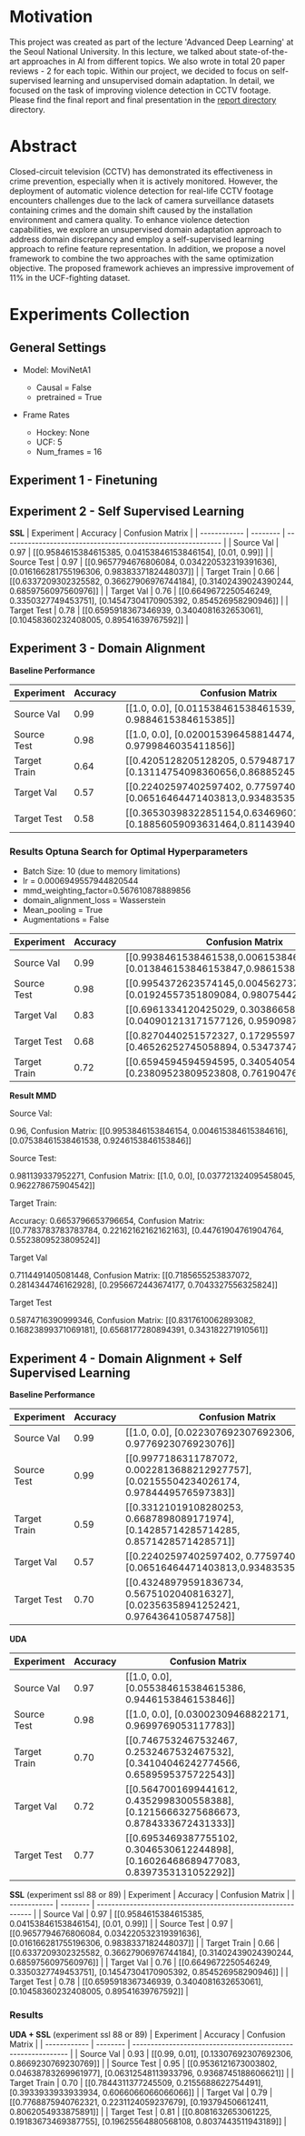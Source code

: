 # Motivation
This project was created as part of the lecture 'Advanced Deep Learning' at the Seoul National University. In this lecture, we talked about state-of-the-art approaches in AI from different topics. We also wrote in total 20 paper reviews - 2 for each topic. Within our project, we decided to focus on self-supervised learning and unsupervised domain adaptation. In detail, we focused on the task of improving violence detection in CCTV footage. Please find the final report and final presentation in the [report directory](report/) directory.

# Abstract
Closed-circuit television (CCTV) has demonstrated its effectiveness in crime prevention, especially when it is actively monitored. However, the deployment of automatic violence detection for real-life CCTV footage encounters challenges due to the lack of camera surveillance datasets containing crimes and the domain shift caused by the installation environment and camera quality. To enhance violence detection capabilities, we explore an unsupervised domain adaptation approach to address domain discrepancy and employ a self-supervised learning approach to refine feature representation. In addition, we propose a novel framework to combine the two approaches with the same optimization objective. The proposed framework achieves an impressive improvement of 11% in the UCF-fighting dataset.

# Experiments Collection

## General Settings

- Model: MoviNetA1

  - Causal = False
  - pretrained = True

- Frame Rates

  - Hockey: None
  - UCF: 5
  - Num_frames = 16

  

## Experiment 1 - Finetuning



## Experiment 2 - Self Supervised Learning

**SSL**
| Experiment   | Accuracy | Confusion Matrix                                             |
| ------------ | -------- | ------------------------------------------------------------ |
| Source Val   | 0.97     |  [[0.9584615384615385, 0.04153846153846154], [0.01, 0.99]]    |
| Source Test  | 0.97     | [[0.9657794676806084, 0.034220532319391636], [0.016166281755196306, 0.9838337182448037]]    |
| Target Train | 0.66     | [[0.6337209302325582, 0.36627906976744184], [0.31402439024390244, 0.6859756097560976]] |
| Target Val   | 0.76     | [[0.6649672250546249, 0.3350327749453751], [0.14547304170905392, 0.854526958290946]] |
| Target Test  | 0.78    | [[0.6595918367346939, 0.3404081632653061], [0.10458360232408005, 0.89541639767592]] |



## Experiment 3 - Domain Alignment

**Baseline Performance**

| Experiment   | Accuracy | Confusion Matrix                                             |
| ------------ | -------- | ------------------------------------------------------------ |
| Source Val   | 0.99     | [[1.0, 0.0], [0.011538461538461539, 0.9884615384615385]]     |
| Source Test  | 0.98     | [[1.0, 0.0], [0.020015396458814474, 0.9799846035411856]]     |
| Target Train | 0.64     | [[0.4205128205128205, 0.5794871794871795], [0.13114754098360656,0.8688524590163934]] |
| Target Val   | 0.57     | [[0.22402597402597402, 0.775974025974026], [0.06516464471403813,0.9348353552859618]] |
| Target Test  | 0.58     | [[0.36530398322851154,0.6346960167714885],[0.18856059093631464,0.8114394090636854]] |



### **Results Optuna Search for Optimal Hyperparameters**

- Batch Size: 10 (due to memory limitations)
- lr = 0.0006949557944820544
- mmd_weighting_factor=0.567610878889856
- domain_alignment_loss = Wasserstein
- Mean_pooling = True
- Augmentations = False

| Experiment   | Accuracy | Confusion Matrix                                             |
| ------------ | -------- | ------------------------------------------------------------ |
| Source Val   | 0.99     | [[0.9938461538461538,0.006153846153846154], [0.013846153846153847,0.9861538461538462]] |
| Source Test  | 0.98     | [[0.9954372623574145,0.0045627376425855515], [0.01924557351809084, 0.9807544264819091]] |
| Target Val   | 0.83     | [[0.6961334120425029, 0.30386658795749705], [0.040901213171577126, 0.9590987868284229]] |
| Target Test  | 0.68     | [[0.8270440251572327, 0.17295597484276728], [0.46526252745058894, 0.5347374725494111]] |
| Target Train | 0.72     | [[0.6594594594594595, 0.34054054054054056], [0.23809523809523808, 0.7619047619047619]] |

**Result MMD**

Source Val:

0.96, Confusion Matrix: [[0.9953846153846154, 0.004615384615384616], [0.07538461538461538, 0.9246153846153846]]

Source Test:

0.981139337952271, Confusion Matrix: [[1.0, 0.0], [0.037721324095458045, 0.962278675904542]]

Target Train:

Accuracy: 0.6653796653796654, Confusion Matrix: [[0.7783783783783784, 0.22162162162162163], [0.44761904761904764, 0.5523809523809524]]

Target Val

0.7114491405081448, Confusion Matrix: [[0.7185655253837072, 0.2814344746162928], [0.2956672443674177, 0.7043327556325824]]

Target Test

0.5874716390999346, Confusion Matrix: [[0.8317610062893082, 0.16823899371069181], [0.6568177280894391, 0.343182271910561]]

## Experiment 4 - Domain Alignment + Self Supervised Learning

**Baseline Performance**

| Experiment   | Accuracy | Confusion Matrix                                             |
| ------------ | -------- | ------------------------------------------------------------ |
| Source Val   | 0.99     | [[1.0, 0.0], [0.022307692307692306, 0.9776923076923076]]    |
| Source Test  | 0.99     | [[0.9977186311787072, 0.0022813688212927757], [0.02155504234026174, 0.9784449576597383]]    |
| Target Train | 0.59     | [[0.33121019108280253, 0.6687898089171974], [0.14285714285714285, 0.8571428571428571]] |
| Target Val   | 0.57     | [[0.22402597402597402, 0.775974025974026], [0.06516464471403813,0.9348353552859618]] |
| Target Test  | 0.70     | [[0.43248979591836734, 0.5675102040816327], [0.02356358941252421, 0.9764364105874758]] |

**UDA**

| Experiment   | Accuracy | Confusion Matrix                                             |
| ------------ | -------- | ------------------------------------------------------------ |
| Source Val   | 0.97     | [[1.0, 0.0], [0.055384615384615386, 0.9446153846153846]]  |
| Source Test  | 0.98     | [[1.0, 0.0], [0.03002309468822171, 0.9699769053117783]]  |
| Target Train | 0.70     | [[0.7467532467532467, 0.2532467532467532], [0.34104046242774566, 0.6589595375722543]] |
| Target Val   | 0.72     | [[0.5647001699441612, 0.4352998300558388], [0.12156663275686673, 0.8784333672431333]] |
| Target Test  | 0.77     | [[0.6953469387755102, 0.3046530612244898], [0.16026468689477083, 0.8397353131052292]] |

**SSL** (experiment ssl 88 or 89)
| Experiment   | Accuracy | Confusion Matrix                                             |
| ------------ | -------- | ------------------------------------------------------------ |
| Source Val   | 0.97     |  [[0.9584615384615385, 0.04153846153846154], [0.01, 0.99]]    |
| Source Test  | 0.97     | [[0.9657794676806084, 0.034220532319391636], [0.016166281755196306, 0.9838337182448037]]    |
| Target Train | 0.66     | [[0.6337209302325582, 0.36627906976744184], [0.31402439024390244, 0.6859756097560976]] |
| Target Val   | 0.76     | [[0.6649672250546249, 0.3350327749453751], [0.14547304170905392, 0.854526958290946]] |
| Target Test  | 0.78    | [[0.6595918367346939, 0.3404081632653061], [0.10458360232408005, 0.89541639767592]] |

### Results
**UDA + SSL** (experiment ssl 88 or 89)
| Experiment   | Accuracy | Confusion Matrix                                             |
| ------------ | -------- | ------------------------------------------------------------ |
| Source Val   | 0.93     |  [[0.99, 0.01], [0.13307692307692306, 0.8669230769230769]]   |
| Source Test  | 0.95     |  [[0.9536121673003802, 0.04638783269961977], [0.06312548113933796, 0.9368745188606621]]   |
| Target Train | 0.70     | [[0.7844311377245509, 0.2155688622754491], [0.3933933933933934, 0.6066066066066066]] |
| Target Val   | 0.79     | [[0.7768875940762321, 0.2231124059237679], [0.193794506612411, 0.8062054933875891]] |
| Target Test  | 0.81    | [[0.8081632653061225, 0.19183673469387755], [0.19625564880568108, 0.8037443511943189]] |
